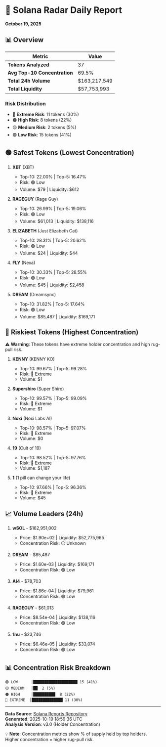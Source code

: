 # 🎯 Solana Radar Daily Report
**October 19, 2025**

## 📊 Overview

| Metric | Value |
|--------|-------|
| **Tokens Analyzed** | 37 |
| **Avg Top-10 Concentration** | 69.5% |
| **Total 24h Volume** | $163,217,549 |
| **Total Liquidity** | $57,753,993 |

### Risk Distribution
- 🔴 **Extreme Risk**: 11 tokens (30%)
- 🟠 **High Risk**: 8 tokens (22%)
- 🟡 **Medium Risk**: 2 tokens (5%)
- 🟢 **Low Risk**: 15 tokens (41%)

## 🟢 Safest Tokens (Lowest Concentration)

1. **XBT** (XBT)
   - Top-10: 22.00% | Top-5: 16.47%
   - Risk: 🟢 Low
   - Volume: $79 | Liquidity: $612

2. **RAGEGUY** (Rage Guy)
   - Top-10: 26.99% | Top-5: 19.06%
   - Risk: 🟢 Low
   - Volume: $61,013 | Liquidity: $138,116

3. **ELIZABETH** (Just Elizabeth Cat)
   - Top-10: 28.31% | Top-5: 20.62%
   - Risk: 🟢 Low
   - Volume: $24 | Liquidity: $44

4. **FLY** (Nexa)
   - Top-10: 30.33% | Top-5: 28.55%
   - Risk: 🟢 Low
   - Volume: $45 | Liquidity: $2,458

5. **DREAM** (Dreamsync)
   - Top-10: 31.82% | Top-5: 17.64%
   - Risk: 🟢 Low
   - Volume: $85,487 | Liquidity: $169,171

## 🔴 Riskiest Tokens (Highest Concentration)

⚠️ **Warning**: These tokens have extreme holder concentration and high rug-pull risk.

1. **KENNY** (KENNY KO)
   - Top-10: 99.67% | Top-5: 99.28%
   - Risk: 🔴 Extreme
   - Volume: $1

2. **Supershiro** (Super Shiro)
   - Top-10: 99.57% | Top-5: 99.09%
   - Risk: 🔴 Extreme
   - Volume: $1

3. **Noxi** (Noxi Labs AI)
   - Top-10: 98.57% | Top-5: 97.07%
   - Risk: 🔴 Extreme
   - Volume: $0

4. **19** (Cult of 19)
   - Top-10: 98.52% | Top-5: 97.76%
   - Risk: 🔴 Extreme
   - Volume: $1,187

5. **1** (1 pill can change your life)
   - Top-10: 97.66% | Top-5: 96.36%
   - Risk: 🔴 Extreme
   - Volume: $45

## 📈 Volume Leaders (24h)

1. **wSOL** - $162,951,002
   - Price: $1.90e+02 | Liquidity: $52,775,965
   - Concentration Risk: ⚪ Unknown

2. **DREAM** - $85,487
   - Price: $1.60e-03 | Liquidity: $169,171
   - Concentration Risk: 🟢 Low

3. **AI4** - $78,703
   - Price: $1.86e-04 | Liquidity: $79,961
   - Concentration Risk: 🟢 Low

4. **RAGEGUY** - $61,013
   - Price: $8.54e-04 | Liquidity: $138,116
   - Concentration Risk: 🟢 Low

5. **1nu** - $23,746
   - Price: $6.46e-05 | Liquidity: $33,074
   - Concentration Risk: 🟢 Low

## 📊 Concentration Risk Breakdown

```
🟢 LOW      │████████████████████ 15 (41%)
🟡 MEDIUM   │██  2 (5%)
🟠 HIGH     │██████████  8 (22%)
🔴 EXTREME  │██████████████ 11 (30%)
```

---

**Data Source**: [Solana Reports Repository](https://github.com/stelios5791/sol-reports/)  
**Generated**: 2025-10-19 18:59:36 UTC  
**Analysis Version**: v3.0 (Holder Concentration)

💡 **Note**: Concentration metrics show % of supply held by top holders. Higher concentration = higher rug-pull risk.